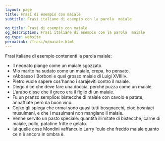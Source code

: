 ```yaml
---
layout: page
title: Frasi di esempio con maiale 
subtitle: Frasi italiane di esempio con la parola  maiale

og_title: Frasi di esempio con maiale 
og_description: Frasi italiane di esempio con la parola  maiale
og_type: website
permalink: /frasi/m/maiale.html
---
```


Frasi italiane di esempio contenenti la parola maiale:


- Il neonato piange come un maiale sgozzato.
- Mio marito ha sudato come un maiale, crepa, ho pensato.
- «Abbasso i Borboni e quel grosso maiale di Luigi XVIII!».
- Pietro vuole sapere cos'hanno i sarajeviti contro il maiale.
- Diego dice che deve fare una doccia, perché puzza come un maiale.
- L'arabo disse che il greco era il figlio di un maiale.
- Fu un pranzo semplice: bistecche di maiale con cavolo e patate, annaffiate però da buon vino.
- Gojko gli spiega che ormai sono quasi tutti bosgnacchi, cioè bosniaci musulmani, e che i musulmani non mangiano il maiale.
- Venne servito un pasto speciale: quantità illimitate di bistecche, carne di maiale, pollo, patatine fritte e gelato.
- lui quelle cose Mondini vaffanculo Larry 'culo che freddo maiale quanto ce n'è ancora in ombra è.
